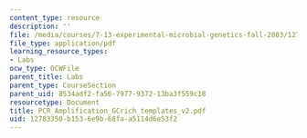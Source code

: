 ```yaml
---
content_type: resource
description: ''
file: /media/courses/7-13-experimental-microbial-genetics-fall-2003/12783350b1536e9b68faa5114d6e53f2_PCR_Amplification_GCrich_templates_v2.pdf
file_type: application/pdf
learning_resource_types:
- Labs
ocw_type: OCWFile
parent_title: Labs
parent_type: CourseSection
parent_uid: 8534adf2-fa56-7977-9372-13ba3f559c18
resourcetype: Document
title: PCR_Amplification_GCrich_templates_v2.pdf
uid: 12783350-b153-6e9b-68fa-a5114d6e53f2
---
```

